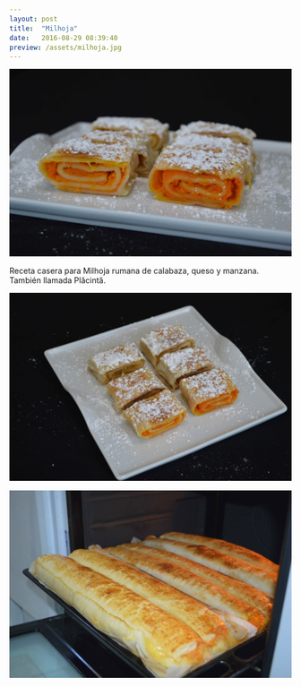 ```yaml
---
layout: post
title:  "Milhoja"
date:   2016-08-29 08:39:40
preview: /assets/milhoja.jpg
---
```


![Milhoja 1](/assets/milhoja.jpg)

Receta casera para Milhoja rumana de calabaza, queso y manzana. También llamada Plăcintă.

![Milhoja 2](/assets/milhoja_2.jpg)

![Milhoja 3](/assets/milhoja_3.jpg)

